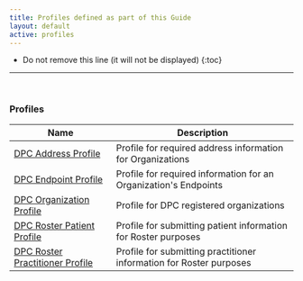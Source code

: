 ```yaml
---
title: Profiles defined as part of this Guide
layout: default
active: profiles
---
```


<!-- { :.no_toc } -->

<!-- TOC  the css styling for this is \pages\assets\css\project.css under 'markdown-toc'-->

* Do not remove this line (it will not be displayed)
{:toc}

<!-- end TOC -->

---
<br />

### Profiles

<table>
<thead>
<tr>
<th>Name</th>
<th>Description</th>
</tr>
</thead>
<tbody>
<tr>
<td><a href="StructureDefinition-dpc-profile-address.html">DPC Address Profile</a></td>
<td>Profile for required address information for Organizations</td>
</tr>
<tr>
<td><a href="StructureDefinition-dpc-profile-endpoint.html">DPC Endpoint Profile</a></td>
<td>Profile for required information for an Organization's Endpoints</td>
</tr>
<tr>
<td><a href="StructureDefinition-dpc-profile-organization.html">DPC Organization Profile</a></td>
<td>Profile for DPC registered organizations</td>
</tr>
<tr>
<td><a href="StructureDefinition-dpc-profile-patient.html">DPC Roster Patient Profile</a></td>
<td>Profile for submitting patient information for Roster purposes</td>
</tr>
<tr>
<td><a href="StructureDefinition-dpc-profile-practitioner.html">DPC Roster Practitioner Profile</a></td>
<td>Profile for submitting practitioner information for Roster purposes</td>
</tr>
</tbody>
</table>


